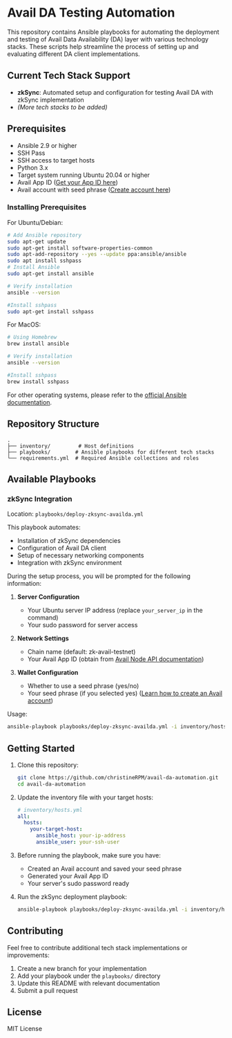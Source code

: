 # Avail DA Testing Automation

This repository contains Ansible playbooks for automating the deployment and testing of Avail Data Availability (DA) layer with various technology stacks. These scripts help streamline the process of setting up and evaluating different DA client implementations.

## Current Tech Stack Support

- **zkSync**: Automated setup and configuration for testing Avail DA with zkSync implementation
- *(More tech stacks to be added)*

## Prerequisites

- Ansible 2.9 or higher
- SSH Pass
- SSH access to target hosts
- Python 3.x
- Target system running Ubuntu 20.04 or higher
- Avail App ID ([Get your App ID here](https://docs.availproject.org/api-reference/avail-node-api/da-create-application-key))
- Avail account with seed phrase ([Create account here](https://docs.availproject.org/user-guides/accounts))

### Installing Prerequisites

For Ubuntu/Debian:
```bash
# Add Ansible repository
sudo apt-get update
sudo apt-get install software-properties-common
sudo apt-add-repository --yes --update ppa:ansible/ansible
sudo apt install sshpass
# Install Ansible
sudo apt-get install ansible

# Verify installation
ansible --version

#Install sshpass
sudo apt-get install sshpass
```

For MacOS:
```bash
# Using Homebrew
brew install ansible

# Verify installation
ansible --version

#Install sshpass
brew install sshpass
```

For other operating systems, please refer to the [official Ansible documentation](https://docs.ansible.com/ansible/latest/installation_guide/intro_installation.html).

## Repository Structure

```
.
├── inventory/         # Host definitions
├── playbooks/        # Ansible playbooks for different tech stacks
└── requirements.yml  # Required Ansible collections and roles
```

## Available Playbooks

### zkSync Integration
Location: `playbooks/deploy-zksync-availda.yml`

This playbook automates:
- Installation of zkSync dependencies
- Configuration of Avail DA client
- Setup of necessary networking components
- Integration with zkSync environment

During the setup process, you will be prompted for the following information:

1. **Server Configuration**
   - Your Ubuntu server IP address (replace `your_server_ip` in the command)
   - Your sudo password for server access

2. **Network Settings**
   - Chain name (default: zk-avail-testnet)
   - Your Avail App ID (obtain from [Avail Node API documentation](https://docs.availproject.org/api-reference/avail-node-api/da-create-application-key))

3. **Wallet Configuration**
   - Whether to use a seed phrase (yes/no)
   - Your seed phrase (if you selected yes) ([Learn how to create an Avail account](https://docs.availproject.org/user-guides/accounts))

Usage:
```bash
ansible-playbook playbooks/deploy-zksync-availda.yml -i inventory/hosts.yml
```

## Getting Started

1. Clone this repository:
   ```bash
   git clone https://github.com/christineRPM/avail-da-automation.git
   cd avail-da-automation
   ```

2. Update the inventory file with your target hosts:
   ```yaml
   # inventory/hosts.yml
   all:
     hosts:
       your-target-host:
         ansible_host: your-ip-address
         ansible_user: your-ssh-user
   ```

3. Before running the playbook, make sure you have:
   - Created an Avail account and saved your seed phrase
   - Generated your Avail App ID
   - Your server's sudo password ready

4. Run the zkSync deployment playbook:
   ```bash
   ansible-playbook playbooks/deploy-zksync-availda.yml -i inventory/hosts.yml
   ```

## Contributing

Feel free to contribute additional tech stack implementations or improvements:

1. Create a new branch for your implementation
2. Add your playbook under the `playbooks/` directory
3. Update this README with relevant documentation
4. Submit a pull request

## License

MIT License
